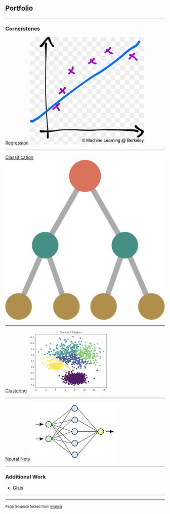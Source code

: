 ## Portfolio

---

### Cornerstones

[Regression](/sample_page)
<img src="images/Linearreg%20png.png?raw=true"/>

---
[Classification](/pdf/sample_presentation.pdf)
<img src="images/Classification png.png?raw=true"/>

---
[Clustering](http://example.com/)
<img src="images/Clustering png.png?raw=true"/>

---
[Neural Nets](http://example.com/)
<img src="images/Neural Net png.png?raw=true"/>

---

### Additional Work

- [Gists](https://gist.github.com/mattpolands)

---




---
<p style="font-size:11px">Page template forked from <a href="https://github.com/evanca/quick-portfolio">evanca</a></p>
<!-- Remove above link if you don't want to attibute -->
